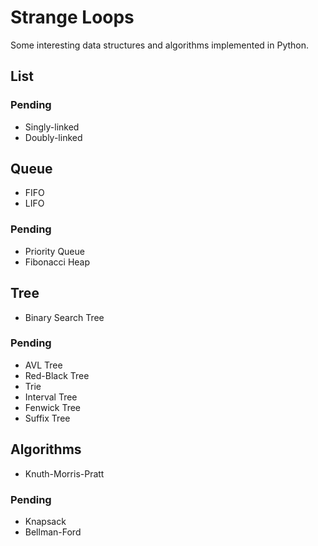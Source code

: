 # Strange Loops

Some interesting data structures and algorithms implemented in Python.

## List

### Pending

* Singly-linked
* Doubly-linked

## Queue

* FIFO
* LIFO

### Pending

* Priority Queue
* Fibonacci Heap

## Tree

* Binary Search Tree

### Pending

* AVL Tree
* Red-Black Tree
* Trie
* Interval Tree
* Fenwick Tree
* Suffix Tree

## Algorithms

* Knuth-Morris-Pratt

### Pending

* Knapsack
* Bellman-Ford
